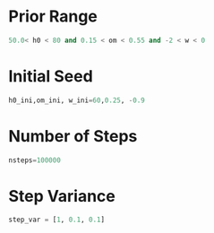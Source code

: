 # Prior Range
```python
50.0< h0 < 80 and 0.15 < om < 0.55 and -2 < w < 0
```
# Initial Seed
```python
h0_ini,om_ini, w_ini=60,0.25, -0.9
```
# Number of Steps
```python
nsteps=100000
```
# Step Variance
```python
step_var = [1, 0.1, 0.1]
```
